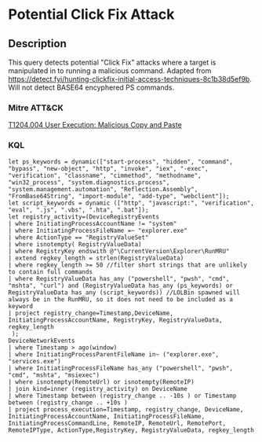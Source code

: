 # Potential Click Fix Attack

## Description
This query detects potential "Click Fix" attacks where a target is manipulated in to running a malicious command. Adapted from https://detect.fyi/hunting-clickfix-initial-access-techniques-8c1b38d5ef9b. Will not detect BASE64 encyphered PS commands.

### Mitre ATT&CK

[T1204.004 User Execution: Malicious Copy and Paste](https://attack.mitre.org/techniques/T1204/004/)

### KQL

```KQL
let ps_keywords = dynamic(["start-process", "hidden", "command", "bypass", "new-object", "http", "invoke", "iex", "-exec", "verification", "classname", "cimmethod", "methodname", "win32_process", "system.diagnostics.process", "system.management.automation", "Reflection.Assembly", "FromBase64String", "import-module", "add-type", "webclient"]);
let script_keywords = dynamic (["http", "javascript:", "verification", "eval", ".js", ".vbs", ".hta", ".bat"]);
let registry_activity=(DeviceRegistryEvents
| where InitiatingProcessAccountName != "system"
| where InitiatingProcessFileName =~ "explorer.exe"
| where ActionType == "RegistryValueSet"
| where isnotempty( RegistryValueData)
| where RegistryKey endswith @"\CurrentVersion\Explorer\RunMRU"
| extend regkey_length = strlen(RegistryValueData)
| where regkey_length >= 50 //filter short strings that are unlikely to contain full commands
| where RegistryValueData has_any ("powershell", "pwsh", "cmd", "mshta", "curl") and (RegistryValueData has_any (ps_keywords) or RegistryValueData has_any (script_keywords)) //LOLBin spawned will always be in the RunMRU, so it does not need to be included as a keyword
| project registry_change=Timestamp,DeviceName, InitiatingProcessAccountName, RegistryKey, RegistryValueData, regkey_length
 );
DeviceNetworkEvents
| where Timestamp > ago(window)
| where InitiatingProcessParentFileName in~ ("explorer.exe", "services.exe")
| where InitiatingProcessFileName has_any ("powershell", "pwsh", "cmd", "mshta", "msiexec")
| where isnotempty(RemoteUrl) or isnotempty(RemoteIP)
| join kind=inner (registry_activity) on DeviceName
| where Timestamp between (registry_change .. -10s ) or Timestamp between (registry_change .. +10s )
| project process_execution=Timestamp, registry_change, DeviceName, InitiatingProcessAccountName, InitiatingProcessFileName, InitiatingProcessCommandLine, RemoteIP, RemoteUrl, RemotePort, RemoteIPType, ActionType,RegistryKey, RegistryValueData, regkey_length
